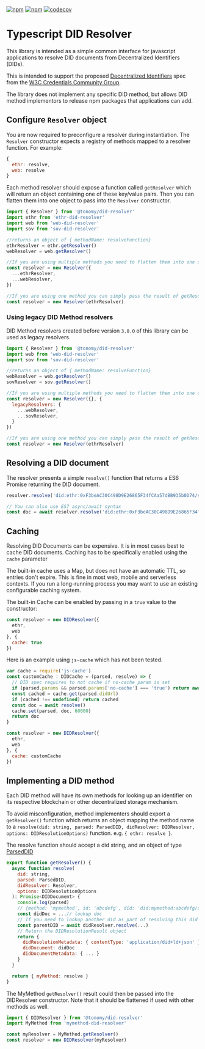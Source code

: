 [![npm](https://img.shields.io/npm/dt/did-resolver.svg)](https://www.npmjs.com/package/did-resolver)
[![npm](https://img.shields.io/npm/v/did-resolver.svg)](https://www.npmjs.com/package/did-resolver)
[![codecov](https://codecov.io/gh/decentralized-identity/did-resolver/branch/master/graph/badge.svg)](https://codecov.io/gh/decentralized-identity/did-resolver)

# Typescript DID Resolver

This library is intended as a simple common interface for javascript applications to resolve DID documents from
Decentralized Identifiers (DIDs).

This is intended to support the proposed [Decentralized Identifiers](https://w3c.github.io/did-core/#identifier) spec
from the [W3C Credentials Community Group](https://w3c-ccg.github.io).

The library does not implement any specific DID method, but allows DID method implementors to release npm packages that
applications can add.

## Configure `Resolver` object

You are now required to preconfigure a resolver during instantiation. The `Resolver` constructor expects a registry of
methods mapped to a resolver function. For example:

```js
{
  ethr: resolve,
  web: resolve
}
```

Each method resolver should expose a function called `getResolver` which will return an object containing one of these
key/value pairs. Then you can flatten them into one object to pass into the `Resolver` constructor.

```js
import { Resolver } from '@tonomy/did-resolver'
import ethr from 'ethr-did-resolver'
import web from 'web-did-resolver'
import sov from 'sov-did-resolver'

//returns an object of { methodName: resolveFunction}
ethrResolver = ethr.getResolver()
webResolver = web.getResolver()

//If you are using multiple methods you need to flatten them into one object
const resolver = new Resolver({
  ...ethrResolver,
  ...webResolver,
})

//If you are using one method you can simply pass the result of getResolver( into the constructor
const resolver = new Resolver(ethrResolver)
```

### Using legacy DID Method resolvers

DID Method resolvers created before version `3.0.0` of this library can be used as legacy resolvers.

```js
import { Resolver } from '@tonomy/did-resolver'
import web from 'web-did-resolver'
import sov from 'sov-did-resolver'

//returns an object of { methodName: resolveFunction}
webResolver = web.getResolver()
sovResolver = sov.getResolver()

//If you are using multiple methods you need to flatten them into one object
const resolver = new Resolver({}, {
  legacyResolvers: {
    ...webResolver,
    ...sovResolver,
  }
})

//If you are using one method you can simply pass the result of getResolver( into the constructor
const resolver = new Resolver(ethrResolver)
```

## Resolving a DID document

The resolver presents a simple `resolve()` function that returns a ES6 Promise returning the DID document.

```js
resolver.resolve('did:ethr:0xF3beAC30C498D9E26865F34fCAa57dBB935b0D74/some/path#fragment=123').then(doc => console.log)

// You can also use ES7 async/await syntax
const doc = await resolver.resolve('did:ethr:0xF3beAC30C498D9E26865F34fCAa57dBB935b0D74/some/path#fragment=123')
```

## Caching

Resolving DID Documents can be expensive. It is in most cases best to cache DID documents. Caching has to be
specifically enabled using the `cache` parameter

The built-in cache uses a Map, but does not have an automatic TTL, so entries don't expire. This is fine in most web,
mobile and serverless contexts. If you run a long-running process you may want to use an existing configurable caching
system.

The built-in Cache can be enabled by passing in a `true` value to the constructor:

```js
const resolver = new DIDResolver({
  ethr,
  web
}, {
  cache: true
})
```

Here is an example using `js-cache` which has not been tested.

```js
var cache = require('js-cache')
const customCache : DIDCache = (parsed, resolve) => {
  // DID spec requires to not cache if no-cache param is set
  if (parsed.params && parsed.params['no-cache'] === 'true') return await resolve()
  const cached = cache.get(parsed.didUrl)
  if (cached !== undefined) return cached
  const doc = await resolve()
  cache.set(parsed, doc, 60000)
  return doc
}

const resolver = new DIDResolver({
  ethr,
  web
}, {
  cache: customCache
})
```

## Implementing a DID method

Each DID method will have its own methods for looking up an identifier on its respective blockchain or other
decentralized storage mechanism.

To avoid misconfiguration, method implementers should export a `getResolver()` function which returns an object mapping
the method name to a `resolve(did: string, parsed: ParsedDID, didResolver: DIDResolver, options: DIDResolutionOptions)`
function. e.g. `{ ethr: resolve }`.

The resolve function should accept a did string, and an object of
type [ParsedDID](https://github.com/decentralized-identity/did-resolver/blob/master/src/resolver.ts#L112)

```js
export function getResolver() {
  async function resolve(
    did: string,
    parsed: ParsedDID,
    didResolver: Resolver,
    options: DIDResolutionOptions
  ): Promise<DIDDocument> {
    console.log(parsed)
    // {method: 'mymethod', id: 'abcdefg', did: 'did:mymethod:abcdefg/some/path#fragment=123', path: '/some/path', fragment: 'fragment=123'}
    const didDoc = ...// lookup doc
    // If you need to lookup another did as part of resolving this did document, the primary DIDResolver object is passed in as well
    const parentDID = await didResolver.resolve(...)
    // Return the DIDResolutionResult object
    return {
      didResolutionMetadata: { contentType: 'application/did+ld+json' },
      didDocument: didDoc
      didDocumentMetadata: { ... }
    }
  }

  return { myMethod: resolve }
}
```

The MyMethod `getResolver()` result could then be passed into the DIDResolver constructor. Note that it should be
flattened if used with other methods as well.

```js
import { DIDResolver } from '@tonomy/did-resolver'
import MyMethod from 'mymethod-did-resolver'

const myResolver = MyMethod.getResolver()
const resolver = new DIDResolver(myResolver)
```
